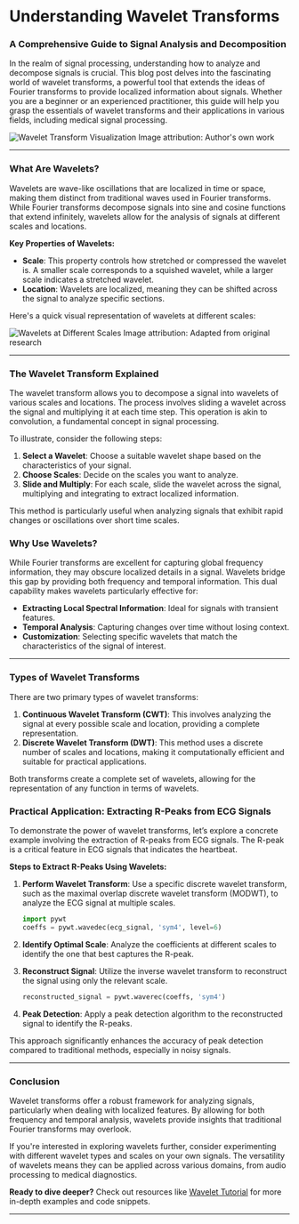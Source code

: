 # Understanding Wavelet Transforms
### A Comprehensive Guide to Signal Analysis and Decomposition

In the realm of signal processing, understanding how to analyze and decompose signals is crucial. This blog post delves into the fascinating world of wavelet transforms, a powerful tool that extends the ideas of Fourier transforms to provide localized information about signals. Whether you are a beginner or an experienced practitioner, this guide will help you grasp the essentials of wavelet transforms and their applications in various fields, including medical signal processing.

![Wavelet Transform Visualization](https://example.com/wavelet-transform-visualization.jpg) Image attribution: Author's own work

* * *

### What Are Wavelets?

Wavelets are wave-like oscillations that are localized in time or space, making them distinct from traditional waves used in Fourier transforms. While Fourier transforms decompose signals into sine and cosine functions that extend infinitely, wavelets allow for the analysis of signals at different scales and locations.

**Key Properties of Wavelets:**
- **Scale**: This property controls how stretched or compressed the wavelet is. A smaller scale corresponds to a squished wavelet, while a larger scale indicates a stretched wavelet.
- **Location**: Wavelets are localized, meaning they can be shifted across the signal to analyze specific sections.

Here's a quick visual representation of wavelets at different scales:

![Wavelets at Different Scales](https://example.com/wavelets-scales.jpg) Image attribution: Adapted from original research

* * *

### The Wavelet Transform Explained

The wavelet transform allows you to decompose a signal into wavelets of various scales and locations. The process involves sliding a wavelet across the signal and multiplying it at each time step. This operation is akin to convolution, a fundamental concept in signal processing.

To illustrate, consider the following steps:

1. **Select a Wavelet**: Choose a suitable wavelet shape based on the characteristics of your signal.
2. **Choose Scales**: Decide on the scales you want to analyze.
3. **Slide and Multiply**: For each scale, slide the wavelet across the signal, multiplying and integrating to extract localized information.

This method is particularly useful when analyzing signals that exhibit rapid changes or oscillations over short time scales.

### Why Use Wavelets?

While Fourier transforms are excellent for capturing global frequency information, they may obscure localized details in a signal. Wavelets bridge this gap by providing both frequency and temporal information. This dual capability makes wavelets particularly effective for:

- **Extracting Local Spectral Information**: Ideal for signals with transient features.
- **Temporal Analysis**: Capturing changes over time without losing context.
- **Customization**: Selecting specific wavelets that match the characteristics of the signal of interest.

* * *

### Types of Wavelet Transforms

There are two primary types of wavelet transforms:

1. **Continuous Wavelet Transform (CWT)**: This involves analyzing the signal at every possible scale and location, providing a complete representation.
2. **Discrete Wavelet Transform (DWT)**: This method uses a discrete number of scales and locations, making it computationally efficient and suitable for practical applications.

Both transforms create a complete set of wavelets, allowing for the representation of any function in terms of wavelets.

### Practical Application: Extracting R-Peaks from ECG Signals

To demonstrate the power of wavelet transforms, let’s explore a concrete example involving the extraction of R-peaks from ECG signals. The R-peak is a critical feature in ECG signals that indicates the heartbeat.

**Steps to Extract R-Peaks Using Wavelets:**

1. **Perform Wavelet Transform**: Use a specific discrete wavelet transform, such as the maximal overlap discrete wavelet transform (MODWT), to analyze the ECG signal at multiple scales.
   
   ```python
   import pywt
   coeffs = pywt.wavedec(ecg_signal, 'sym4', level=6)
   ```

2. **Identify Optimal Scale**: Analyze the coefficients at different scales to identify the one that best captures the R-peak.

3. **Reconstruct Signal**: Utilize the inverse wavelet transform to reconstruct the signal using only the relevant scale.

   ```python
   reconstructed_signal = pywt.waverec(coeffs, 'sym4')
   ```

4. **Peak Detection**: Apply a peak detection algorithm to the reconstructed signal to identify the R-peaks.

This approach significantly enhances the accuracy of peak detection compared to traditional methods, especially in noisy signals.

* * *

### Conclusion

Wavelet transforms offer a robust framework for analyzing signals, particularly when dealing with localized features. By allowing for both frequency and temporal analysis, wavelets provide insights that traditional Fourier transforms may overlook. 

If you're interested in exploring wavelets further, consider experimenting with different wavelet types and scales on your own signals. The versatility of wavelets means they can be applied across various domains, from audio processing to medical diagnostics. 

**Ready to dive deeper?** Check out resources like [Wavelet Tutorial](https://example.com/wavelet-tutorial) for more in-depth examples and code snippets.

* * *